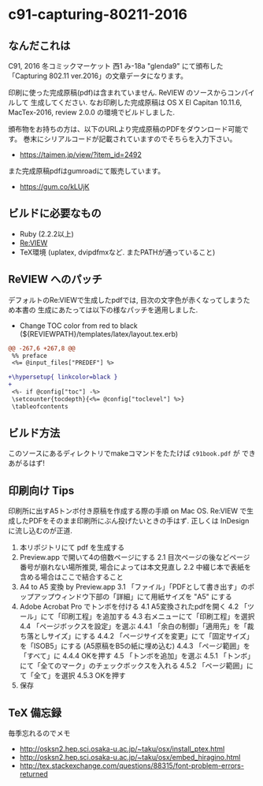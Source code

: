 c91-capturing-80211-2016
========================

## なんだこれは

C91, 2016 冬コミックマーケット 西1 み-18a "glenda9" にて頒布した
「Capturing 802.11 ver.2016」の文章データになります。

印刷に使った完成原稿(pdf)は含まれていません. ReVIEW のソースからコンパイルして
生成してください. なお印刷した完成原稿は OS X El Capitan 10.11.6, MacTex-2016,
review 2.0.0 の環境でビルドしました.

頒布物をお持ちの方は、以下のURLより完成原稿のPDFをダウンロード可能です。
巻末にシリアルコードが記載されていますのでそちらを入力下さい。

- https://taimen.jp/view/?item_id=2492

また完成原稿pdfはgumroadにて販売しています。

- https://gum.co/kLUjK

## ビルドに必要なもの

- Ruby (2.2.2以上)
- [Re:VIEW](https://github.com/kmuto/review)
- TeX環境 (uplatex, dvipdfmxなど. またPATHが通っていること)

## ReVIEW へのパッチ

デフォルトのRe:VIEWで生成したpdfでは, 目次の文字色が赤くなってしまうため本書の
生成にあたっては以下の様なパッチを適用しました.

- Change TOC color from red to black (${REVIEWPATH}/templates/latex/layout.tex.erb)
```diff
@@ -267,6 +267,8 @@
 %% preface
 <%= @input_files["PREDEF"] %>

+\hypersetup{ linkcolor=black }
+
 <%- if @config["toc"] -%>
 \setcounter{tocdepth}{<%= @config["toclevel"] %>}
 \tableofcontents
```

## ビルド方法

このソースにあるディレクトリでmakeコマンドをたたけば ```c91book.pdf``` が
できあがるはず!

## 印刷向け Tips

印刷所に出すA5トンボ付き原稿を作成する際の手順 on Mac OS.
Re:VIEW で生成したPDFをそのまま印刷所にぶん投げたいときの手はず.
正しくは InDesign に流し込むのが正道.

 1. 本リポジトリにて pdf を生成する
 2. Preview.app で開いて4の倍数ページにする
   2.1 目次ページの後などページ番号が崩れない場所推奨, 場合によっては本文見直し
   2.2 中綴じ本で表紙を含める場合はここで結合すること
 3. A4 to A5 変換 by Preview.app
   3.1 「ファイル」「PDFとして書き出す」のポップアップウィンドウ下部の「詳細」にて用紙サイズを "A5" にする
 4. Adobe Acrobat Pro でトンボを付ける
   4.1 A5変換されたpdfを開く
   4.2 「ツール」にて「印刷工程」を追加する
   4.3 右メニューにて「印刷工程」を選択
   4.4 「ページボックスを設定」を選ぶ
     4.4.1 「余白の制御」「適用先」を「裁ち落としサイズ」にする
     4.4.2 「ページサイズを変更」にて「固定サイズ」を「ISOB5」にする (A5原稿をB5の紙に埋め込む)
     4.4.3 「ページ範囲」を「すべて」に
     4.4.4 OKを押す
   4.5 「トンボを追加」を選ぶ
     4.5.1 「トンボ」にて「全てのマーク」のチェックボックスを入れる
     4.5.2 「ページ範囲」にて「全て」を選択
     4.5.3 OKを押す
 5. 保存


## TeX 備忘録
毎季忘れるのでメモ

- http://osksn2.hep.sci.osaka-u.ac.jp/~taku/osx/install_ptex.html
- http://osksn2.hep.sci.osaka-u.ac.jp/~taku/osx/embed_hiragino.html
- http://tex.stackexchange.com/questions/88315/font-problem-errors-returned
